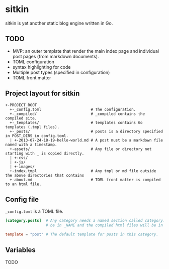 # sitkin

sitkin is yet another static blog engine written in Go.

## TODO

* MVP: an outer template that render the main index page and individual post pages (from markdown documents).
* TOML configuration
* syntax highlighting for code
* Multiple post types (specified in configuration)
* TOML front matter

## Project layout for sitkin

```
+-PROJECT_ROOT
  +-_config.toml                      # The configuration.
  +-_compiled/                        # _compiled contains the compiled site.
  +-_templates/                       # templates contains Go templates (.tmpl files).
  +-_posts/                           # posts is a directory specified in POST_DIRS in config.toml.
  | +-2013-07-24-18-19-hello-world.md # A post must be a markdown file named with a timestamp.
  +-assets/                           # Any file or directory not starting with _ is copied directly.
  | +-css/
  | +-js/
  | +-images/
  +-index.tmpl                        # Any tmpl or md file outside the above directories that contains
  +-about.md                          # TOML front matter is compiled to an html file.
```

## Config file

`_config.toml` is a TOML file.

``` toml
[category.posts]  # Any category needs a named section called category.NAME. The posts for the category will
                  # be in _NAME and the compiled html files will be in _compiled/NAME/.

template = "post" # The default template for posts in this category.
```

## Variables

TODO

